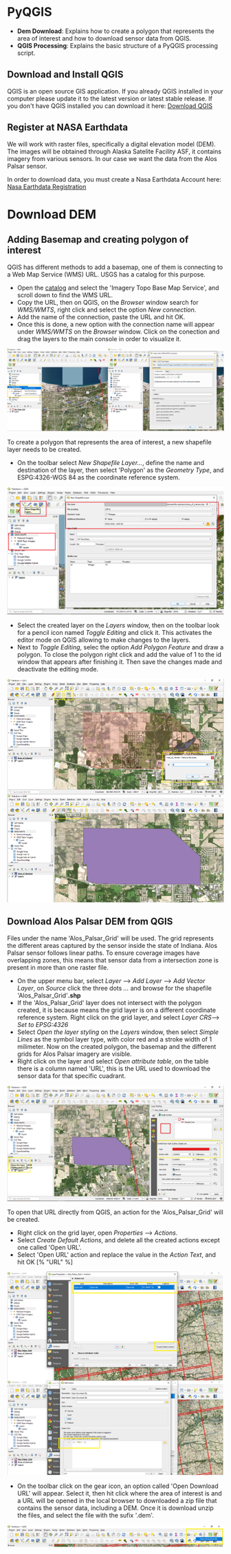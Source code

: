 # PyQGIS
- **Dem Download**: Explains how to create a polygon that represents the area of interest and how to download sensor data from QGIS.
- **QGIS Processing**: Explains the basic structure of a PyQGIS processing script. 

## Download and Install QGIS
QGIS is an open source GIS application. If you already QGIS installed in your computer please update it to the latest version or latest stable release. If you don't have QGIS installed you can download it here: [Download QGIS](https://www.qgis.org/en/site/forusers/download.html)

## Register at NASA Earthdata 
We will work with raster files, specifically a digital elevation model (DEM). The images will be obtained through Alaska Satelite Facility ASF, it contains imagery from various sensors. In our case we want the data from the Alos Palsar sensor. 

In order to download data, you must create a Nasa Earthdata Account here: [Nasa Earthdata Registration](https://urs.earthdata.nasa.gov/users/new?client_id=BO_n7nTIlMljdvU6kRRB3g&redirect_uri=https%3A%2F%2Fauth.asf.alaska.edu%2Flogin&response_type=code&state=https%3A%2F%2Fsearch.asf.alaska.edu)

# Download DEM

## Adding Basemap and creating polygon of interest
QGIS has different methods to add a basemap, one of them is connecting to a Web Map Service (WMS) URL. USGS has a catalog for this purpose. 

- Open the [catalog](https://www.sciencebase.gov/catalog/item/51509712e4b08df5cb1399f7) and select the 'Imagery Topo Base Map Service', and scroll down to find the WMS URL. 
- Copy the URL, then on QGIS, on the *Browser* window search for *WMS/WMTS*, right click and select the option *New connection*. 
- Add the name of the connection, paste the URL and hit OK.
- Once this is done, a new option with the connection name will appear under *WMS/WMTS* on the *Browser* window. Click on the conection and drag the layers to the main console in order to visualize it. 

![Add WMS](img/add_wms.png)

To create a polygon that represents the area of interest, a new shapefile layer needs to be created. 
- On the toolbar select *New Shapefile Layer...*, define the name and destination of the layer, then select 'Polygon' as the *Geometry Type*, and ESPG:4326-WGS 84 as the coordinate reference system. 

![New SHP](img/new%20_shp.png)

- Select the created layer on the *Layers* window, then on the toolbar look for a pencil icon named *Toggle Editing* and click it. This activates the editor mode on QGIS allowing to make changes to the layers. 
- Next to *Toggle Editing*, selec the option *Add Polygon Feature* and draw a polygon. To close the polygon right click and add the value of 1 to the id window that appears after finishing it. Then save the changes made and deactivate the editing mode.

![Save Edits](img/save_edits.png)

## Download Alos Palsar DEM from QGIS
Files under the name  'Alos_Palsar_Grid' will be used. The grid represents the different areas captured by the sensor inside the state of Indiana. 
Alos Palsar sensor follows linear paths. To ensure coverage images have overlapping zones, this means that sensor data from a intersection zone is present in more than one raster file. 

- On the upper menu bar, select *Layer* --> *Add Layer* --> *Add Vector Layer*, on *Source* click the three dots *...* and browse for the shapefile 'Alos_Palsar_Grid'**.shp**
- If the 'Alos_Palsar_Grid' layer does not intersect with the polygon created, it is because means the grid layer is on a different coordinate reference system. Right click on the grid layer, and select *Layer CRS*--> *Set to EPSG:4326*
- Select *Open the layer styling* on the *Layers* window, then select *Simple Lines* as the symbol layer type, with color red and a stroke width of 1 milimeter. Now on the created polygon, the basemap and the different grids for Alos Palsar imagery are visible. 
- Right click on the layer and select *Open attribute table*, on the table there is a column named 'URL', this is the URL used to download the sensor data for that specific cuadrant.

![Grid Symbology](img/shp_symb.png)

To open that URL directly from QGIS, an action for the 'Alos_Palsar_Grid' will be created. 

- Right click on the grid layer, open *Properties* --> *Actions*.
- Select *Create Default Actions*, and delete all the created actions except one called 'Open URL'.
- Select 'Open URL' action and replace the value in the *Action Text*, and hit OK
        [% "URL" %]

![Properties](img/properties.png)

- On the toolbar click on the gear icon, an option called 'Open Download URL' will appear. Select it, then hit click where the area of interest is and a URL will be opened in the local browser to downloaded a zip file that contains the sensor data, including a DEM. Once it is download unzip the files, and select the file with the sufix '.dem'.

![Download](img/download.png)

